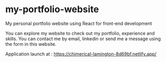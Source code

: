 # my-portfolio-website
My personal portfolio website using React for front-end development

You can explore my website to check out my portfolio, experience and skills. You can contact me by email, linkedin or send me a message using the form in this website.

Application launch at :
    https://chimerical-lamington-8d69bf.netlify.app/